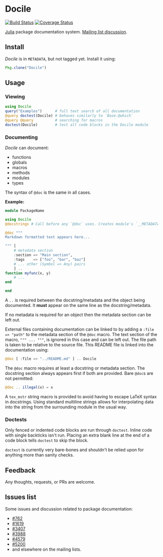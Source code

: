 # Docile

[![Build Status](https://travis-ci.org/MichaelHatherly/Docile.jl.svg?branch=master)](https://travis-ci.org/MichaelHatherly/Docile.jl)
[![Coverage Status](https://coveralls.io/repos/MichaelHatherly/Docile.jl/badge.png)](https://coveralls.io/r/MichaelHatherly/Docile.jl)

[Julia](www.julialang.org) package documentation system. [Mailing list discussion](https://groups.google.com/forum/#!topic/julia-users/k_SzJxcAoqA).

## Install

*Docile* is in `METADATA`, but not tagged yet. Install it using:

```julia
Pkg.clone("Docile")

```

## Usage

### Viewing

```julia
using Docile
query("Examples")      # full text search of all documentation
@query doctest(Docile) # behaves similarly to `Base.@which`
@query @query          # searching for macros
doctest(Docile)        # test all code blocks in the Docile module

```

### Documenting

*Docile* can document:

* functions
* globals
* macros
* methods
* modules
* types

The syntax of `@doc` is the same in all cases.

**Example:**

```julia
module PackageName

using Docile
@docstrings # Call before any `@doc` uses. Creates module's `__METADATA__` object.

@doc """
Markdown formatted text appears here...

""" [
    # metadata section
    :section => "Main section",
    :tags    => ["foo", "bar", "baz"]
    # ... other (Symbol => Any) pairs
    ] ..
function myfunc(x, y)
    # ...
end

end

```

A `..` is required between the docstring/metadata and the object being
documented. It **must** appear on the same line as the
docstring/metadata.

If no metadata is required for an object then the metadata section can
be left out.

External files containing documentation can be linked to by adding a
`:file => "path"` to the metadata section of the `@doc` macro. The text
section of the macro, `""" ... """`, is ignored in this case and can be
left out. The file path is taken to be relative to the source file. This
README file is linked into the documentation using:

```julia
@doc [ :file => "../README.md" ] .. Docile

```

The `@doc` macro requires at least a docstring or metadata section. The
docstring section always appears first if both are provided. Bare
`@doc`s are not permitted:

```julia
@doc .. illegal(x) = x

```

A `tex_mstr` string macro is provided to avoid having to escape LaTeX
syntax in docstrings. Using standard multiline strings allows for
interpolating data into the string from the surrounding module in the
usual way.

### Doctests

Only fenced or indented code blocks are run through `doctest`. Inline
code with single backticks isn't run. Placing an extra blank line at the
end of a code block tells `doctest` to skip the block.

`doctest` is currently very bare-bones and shouldn't be relied upon for anything
more than sanity checks.

## Feedback

Any thoughts, requests, or PRs are welcome.

## Issues list

Some issues and discussion related to package documentation:

* [#762](https://github.com/JuliaLang/julia/issues/762)
* [#1619](https://github.com/JuliaLang/julia/pull/1619)
* [#3407](https://github.com/JuliaLang/julia/issues/3407)
* [#3988](https://github.com/JuliaLang/julia/issues/3988)
* [#4579](https://github.com/JuliaLang/julia/issues/4579)
* [#5200](https://github.com/JuliaLang/julia/issues/5200)
* and elsewhere on the mailing lists.
